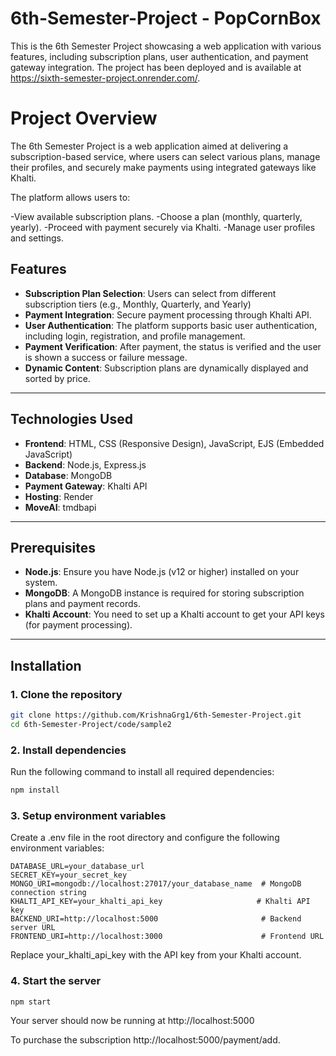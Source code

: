 # 6th-Semester-Project - PopCornBox

This is the 6th Semester Project showcasing a web application with various features, including subscription plans, user authentication, and payment gateway integration. The project has been deployed and is available at https://sixth-semester-project.onrender.com/.

# Project Overview

The 6th Semester Project is a web application aimed at delivering a subscription-based service, where users can select various plans, manage their profiles, and securely make payments using integrated gateways like Khalti.

The platform allows users to:

-View available subscription plans.
-Choose a plan (monthly, quarterly, yearly).
-Proceed with payment securely via Khalti.
-Manage user profiles and settings.


## Features

- **Subscription Plan Selection**: Users can select from different subscription tiers (e.g., Monthly, Quarterly, and Yearly)
- **Payment Integration**: Secure payment processing through Khalti API.
- **User Authentication**: The platform supports basic user authentication, including login, registration, and profile management.
- **Payment Verification**: After payment, the status is verified and the user is shown a success or failure message.
- **Dynamic Content**: Subscription plans are dynamically displayed and sorted by price.

---

## Technologies Used

- **Frontend**: HTML, CSS (Responsive Design), JavaScript, EJS (Embedded JavaScript)
- **Backend**: Node.js, Express.js
- **Database**: MongoDB
- **Payment Gateway**: Khalti API
- **Hosting**: Render 
- **MoveAI**: tmdbapi

---

## Prerequisites

- **Node.js**: Ensure you have Node.js (v12 or higher) installed on your system.
- **MongoDB**: A MongoDB instance is required for storing subscription plans and payment records.
- **Khalti Account**: You need to set up a Khalti account to get your API keys (for payment processing).

---

## Installation

### 1. Clone the repository

```bash
git clone https://github.com/KrishnaGrg1/6th-Semester-Project.git
cd 6th-Semester-Project/code/sample2
```

### 2. Install dependencies
Run the following command to install all required dependencies:

```bash
npm install
```

### 3. Setup environment variables
Create a .env file in the root directory and configure the following environment variables:

```dotenv
DATABASE_URL=your_database_url
SECRET_KEY=your_secret_key
MONGO_URI=mongodb://localhost:27017/your_database_name  # MongoDB connection string
KHALTI_API_KEY=your_khalti_api_key                     # Khalti API key
BACKEND_URI=http://localhost:5000                       # Backend server URL
FRONTEND_URI=http://localhost:3000                      # Frontend URL
```

Replace your_khalti_api_key with the API key from your Khalti account.

### 4. Start the server
```bash
npm start
```

Your server should now be running at http://localhost:5000

To purchase the subscription http://localhost:5000/payment/add.